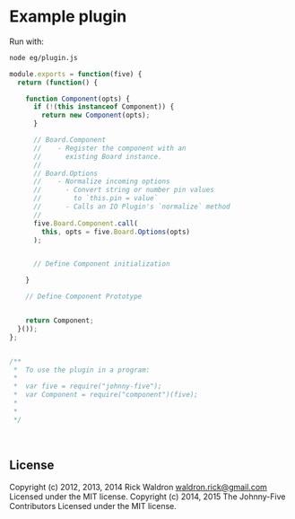 <!--remove-start-->

# Example plugin

<!--remove-end-->








Run with:
```bash
node eg/plugin.js
```


```javascript
module.exports = function(five) {
  return (function() {

    function Component(opts) {
      if (!(this instanceof Component)) {
        return new Component(opts);
      }

      // Board.Component
      //    - Register the component with an
      //      existing Board instance.
      //
      // Board.Options
      //    - Normalize incoming options
      //      - Convert string or number pin values
      //        to `this.pin = value`
      //      - Calls an IO Plugin's `normalize` method
      //
      five.Board.Component.call(
        this, opts = five.Board.Options(opts)
      );


      // Define Component initialization

    }

    // Define Component Prototype


    return Component;
  }());
};


/**
 *  To use the plugin in a program:
 *
 *  var five = require("johnny-five");
 *  var Component = require("component")(five);
 *
 *
 */

```








&nbsp;

<!--remove-start-->

## License
Copyright (c) 2012, 2013, 2014 Rick Waldron <waldron.rick@gmail.com>
Licensed under the MIT license.
Copyright (c) 2014, 2015 The Johnny-Five Contributors
Licensed under the MIT license.

<!--remove-end-->
